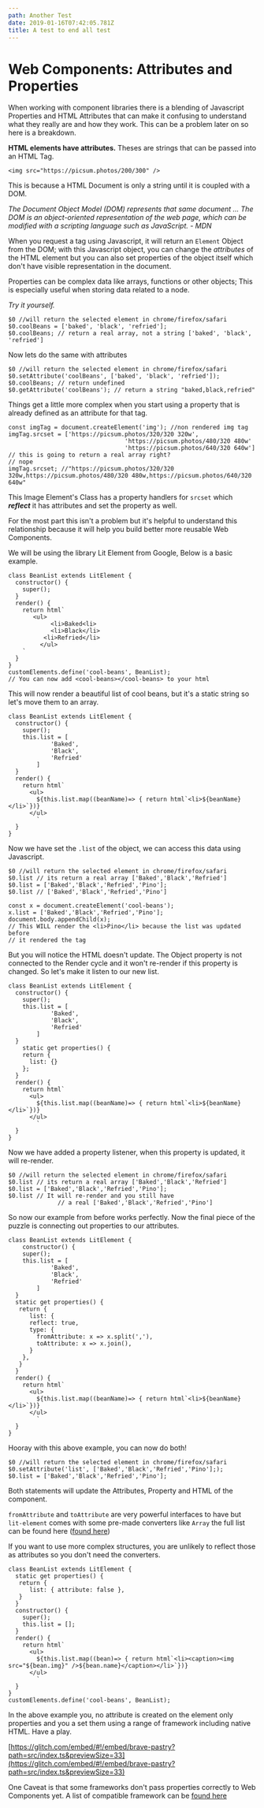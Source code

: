 ```yaml
---
path: Another Test
date: 2019-01-16T07:42:05.781Z
title: A test to end all test
---
```

# Web Components: Attributes and Properties

When working with component libraries there is a blending of Javascript Properties and HTML Attributes that can make it confusing to understand what they really are and how they work. This can be a problem later on so here is a breakdown.

**HTML elements have attributes.** Theses are strings that can be passed into an HTML Tag.

    <img src="https://picsum.photos/200/300" />

This is because a HTML Document is only a string until it is coupled with a DOM.

*The Document Object Model (DOM) represents that same document ... The DOM is an object-oriented representation of the web page, which can be modified with a scripting language such as JavaScript. - MDN*

When you request a tag using Javascript, it will return an `Element` Object from the DOM; with this Javascript object, you can change the *attributes* of the HTML element but you can also set properties of the object itself which don't have visible representation in the document.

Properties can be complex data like arrays, functions or other objects; This is especially useful when storing data related to a node.

*Try it yourself.*

    $0 //will return the selected element in chrome/firefox/safari
    $0.coolBeans = ['baked', 'black', 'refried'];
    $0.coolBeans; // return a real array, not a string ['baked', 'black', 'refried']

Now lets do the same with attributes

    $0 //will return the selected element in chrome/firefox/safari
    $0.setAttribute('coolBeans', ['baked', 'black', 'refried']);
    $0.coolBeans; // return undefined
    $0.getAttribute('coolBeans'); // return a string "baked,black,refried"

Things get a little more complex when you start using a property that is already defined as an attribute for that tag. 

    const imgTag = document.createElement('img'); //non rendered img tag
    imgTag.srcset = ['https://picsum.photos/320/320 320w',
    								 'https://picsum.photos/480/320 480w'
    								 'https://picsum.photos/640/320 640w']
    // this is going to return a real array right?
    // nope
    imgTag.srcset; //"https://picsum.photos/320/320 320w,https://picsum.photos/480/320 480w,https://picsum.photos/640/320 640w"

This Image Element's Class has a property handlers for `srcset` which ***reflect*** it has attributes and set the property as well.

For the most part this isn't a problem but it's helpful to understand this relationship because it will help you build better more reusable Web Components.

We will be using the library Lit Element from Google, Below is a basic example.

    class BeanList extends LitElement {
      constructor() {
        super();
      }
      render() {
        return html`
    	   <ul>
    			<li>Baked<li>
    			<li>Black</li>
    		  <li>Refried</li>
    		 </ul>
        `
      }
    }
    customElements.define('cool-beans', BeanList);
    // You can now add <cool-beans></cool-beans> to your html

This will now render a beautiful list of cool beans, but it's a static string so let's move them to an array.

    class BeanList extends LitElement {
      constructor() {
        super();
        this.list = [
    			'Baked',
    			'Black',
    			'Refried'
    		]
      }
      render() {
        return html`
          <ul>
            ${this.list.map((beanName)=> { return html`<li>${beanName}</li>`})}
          </ul>
    		`
      }
    }

Now we have set the `.list`  of the object, we can access this data using Javascript.

    $0 //will return the selected element in chrome/firefox/safari
    $0.list // its return a real array ['Baked','Black','Refried']
    $0.list = ['Baked','Black','Refried','Pino'];
    $0.list // ['Baked','Black','Refried','Pino']
    
    const x = document.createElement('cool-beans');
    x.list = ['Baked','Black','Refried','Pino'];
    document.body.appendChild(x);
    // This WILL render the <li>Pino</li> because the list was updated before
    // it rendered the tag

But you will notice the HTML doesn't update. The Object property is not connected to the Render cycle and it won't re-render if this property is changed. So let's make it listen to our new list.

    class BeanList extends LitElement {
      constructor() {
        super();
        this.list = [
    			'Baked',
    			'Black',
    			'Refried'
    		]
      }
    	static get properties() {
        return {
          list: {}
        };
      }
      render() {
        return html`
          <ul>
            ${this.list.map((beanName)=> { return html`<li>${beanName}</li>`})}
          </ul>
    		`
      }
    }

Now we have added a property listener, when this property is updated, it will re-render.

    $0 //will return the selected element in chrome/firefox/safari
    $0.list // its return a real array ['Baked','Black','Refried']
    $0.list = ['Baked','Black','Refried','Pino'];
    $0.list // It will re-render and you still have
    			  // a real ['Baked','Black','Refried','Pino']

So now our example from before works perfectly.  Now the final piece of the puzzle is connecting out properties to our attributes.

    class BeanList extends LitElement {
    	constructor() {
        super();
        this.list = [
    			'Baked',
    			'Black',
    			'Refried'
    		]
      }
      static get properties() {
       return {
          list: {
          reflect: true,
          type: {
            fromAttribute: x => x.split(','),
            toAttribute: x => x.join(),
          }
        },
       }
      }
      render() {
        return html`
          <ul>
            ${this.list.map((beanName)=> { return html`<li>${beanName}</li>`})}
          </ul>
    		`
      }
    }

Hooray with this above example, you can now do both!

    $0 //will return the selected element in chrome/firefox/safari
    $0.setAttribute('list', ['Baked','Black','Refried','Pino'];);
    $0.list = ['Baked','Black','Refried','Pino'];

Both statements will update the Attributes, Property and HTML of the component. 

`fromAttribute`  and `toAttribute` are very powerful interfaces to have but `lit-element` comes with some pre-made converters like `Array` the full list can be found here ([found here](https://lit-element.polymer-project.org/guide/properties#conversion-type))

If you want to use more complex structures, you are unlikely to reflect those as attributes so you don't need the converters.

    class BeanList extends LitElement {
      static get properties() {
       return {
          list: { attribute: false },
       }
      }
      constructor() {
        super();
        this.list = [];
      }
      render() {
        return html`
          <ul>
            ${this.list.map((bean)=> { return html`<li><caption><img src="${bean.img}" />${bean.name}</caption></li>`})}
          </ul>
    		`
      }
    }
    customElements.define('cool-beans', BeanList);

In the above example you, no attribute is created on the element only properties and you a set them using a range of framework including native HTML. Have a play.

[https://glitch.com/embed/#!/embed/brave-pastry?path=src/index.ts&previewSize=33](https://glitch.com/embed/#!/embed/brave-pastry?path=src/index.ts&previewSize=33)

One Caveat is that some frameworks don't pass properties correctly to Web Components yet. A  list of compatible framework can be [found here](https://custom-elements-everywhere.com/)
